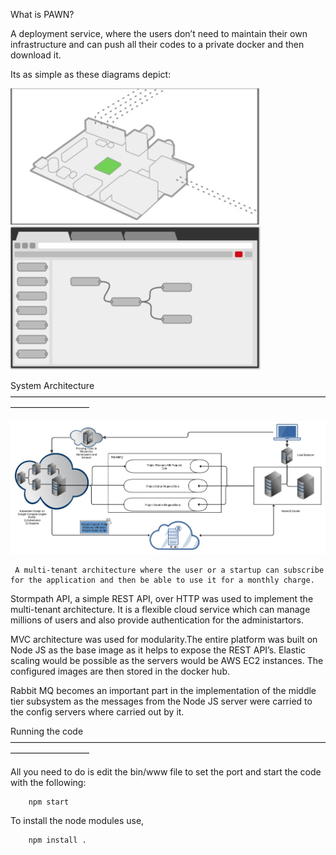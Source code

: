 What is PAWN? 

A deployment service, where the users don’t need to maintain their own infrastructure and can push all their codes to a private docker and then download it. 

Its as simple as these diagrams depict:

![Alt text](public/images/build_1.jpg?raw=true "Build you App")  ![Alt text](public/images/create_1.jpg?raw=true "Draw out your deployment")




System Architecture
—————————————————————————————————————————————

![Alt text](public/images/projarch_1.jpg?raw=true "PAWN Architecture")

     A multi-tenant architecture where the user or a startup can subscribe for the application and then be able to use it for a monthly charge. 

Stormpath API, a simple REST API, over HTTP was used to implement the multi-tenant architecture. It is a flexible cloud service which can manage millions of users and also provide authentication for the administartors. 

MVC architecture was used for modularity.The entire platform was built on Node JS as the base image as it helps to expose the REST API’s. Elastic scaling would be possible as the servers would be AWS EC2 instances. The configured images are then stored in the docker hub.

Rabbit MQ becomes an important part in the implementation of the middle tier subsystem as the messages from the Node JS server were carried to the config servers where carried out by it. 

Running the code
—————————————————————————————————————————————

All you need to do is edit the bin/www file to set the port and start the code with the following:

		npm start

To install the node modules use,

		npm install .



